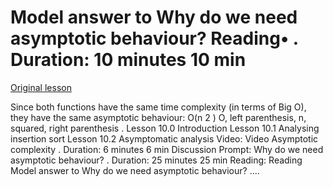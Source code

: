 # Model answer to Why do we need asymptotic behaviour? Reading• . Duration: 10 minutes 10 min

[Original lesson](https://www.coursera.org/learn/uol-fundamentals-of-computer-science/supplement/9ULr0/model-answer-to-why-do-we-need-asymptotic-behaviour)

Since both functions have the same time complexity (in terms of Big O), they have the same asymptotic behaviour: O(n 2 ) O, left parenthesis, n, squared, right parenthesis . Lesson 10.0 Introduction Lesson 10.1 Analysing insertion sort Lesson 10.2 Asymptomatic analysis Video: Video Asymptotic complexity . Duration: 6 minutes 6 min Discussion Prompt: Why do we need asymptotic behaviour? . Duration: 25 minutes 25 min Reading: Reading Model answer to Why do we need asymptotic behaviour? ....

